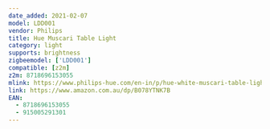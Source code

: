 ```yaml
---
date_added: 2021-02-07
model: LDD001
vendor: Philips
title: Hue Muscari Table Light
category: light
supports: brightness
zigbeemodel: ['LDD001']
compatible: [z2m]
z2m: 8718696153055
mlink: https://www.philips-hue.com/en-in/p/hue-white-muscari-table-light/4503948M0
link: https://www.amazon.com.au/dp/B078YTNK7B
EAN:
  - 8718696153055
  - 915005291301
---
```

